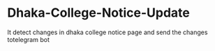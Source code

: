 # Dhaka-College-Notice-Update
It detect changes in dhaka college notice page and send the changes totelegram bot
